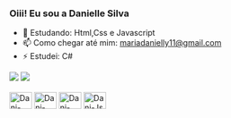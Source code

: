 ### Oiii! Eu sou a Danielle Silva

- 🌱 Estudando: Html,Css e Javascript
- 📫 Como chegar até mim: mariadanielly11@gmail.com
- ⚡ Estudei: C#

 <div>
    <img heigth="180cm" src="https://github-readme-stats.vercel.app/api?username=nanydev&show_icons=true&theme=dracula&iconclude_all_commits=true&count_private=true"/>
    <img heigth="180cm" src="https://github-readme-stats.vercel.app/api/top-langs/?username=nanydev&layout=compact&langs_count=16&theme=dracula"/>
 </div>
  
  <div style="display: inline_block"><br>
    <img align="center" alt=Dani-Csharp height="30" width="40" src="https://cdn.jsdelivr.net/gh/devicons/devicon/icons/csharp/csharp-original.svg" />
    <img align="center" alt=Dani-Html height="30" width="40"src="https://cdn.jsdelivr.net/gh/devicons/devicon/icons/html5/html5-original.svg" />
    <img align="center" alt=Dani-Css height="30" width="40" src="https://cdn.jsdelivr.net/gh/devicons/devicon/icons/css3/css3-original.svg" />
    <img align="center" alt=Dani-Js height="30" width="40"src="https://cdn.jsdelivr.net/gh/devicons/devicon/icons/javascript/javascript-original.svg" />
  </div>
  
  ##
